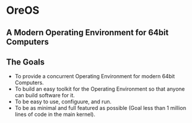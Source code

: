 # OreOS
## A Modern Operating Environment for 64bit Computers


The Goals
----------
* To provide a concurrent Operating Environment for modern 64bit Computers.
* To build an easy toolkit for the Operating Environment so that anyone can build software for it.
* To be easy to use, configuure, and run.
* To be as minimal and full featured as possible (Goal less than 1 million lines of code in the main kernel).